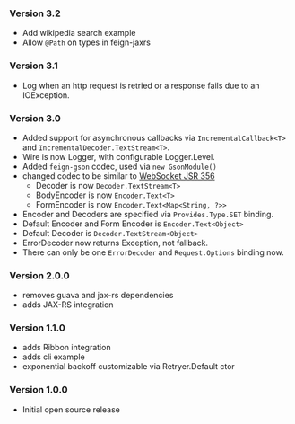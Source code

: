 ### Version 3.2
* Add wikipedia search example
* Allow `@Path` on types in feign-jaxrs

### Version 3.1
* Log when an http request is retried or a response fails due to an IOException.

### Version 3.0
* Added support for asynchronous callbacks via `IncrementalCallback<T>` and `IncrementalDecoder.TextStream<T>`.
* Wire is now Logger, with configurable Logger.Level.
* Added `feign-gson` codec, used via `new GsonModule()`
* changed codec to be similar to [WebSocket JSR 356](http://docs.oracle.com/javaee/7/api/javax/websocket/package-summary.html)
  * Decoder is now `Decoder.TextStream<T>`
  * BodyEncoder is now `Encoder.Text<T>`
  * FormEncoder is now `Encoder.Text<Map<String, ?>>`
* Encoder and Decoders are specified via `Provides.Type.SET` binding.
* Default Encoder and Form Encoder is `Encoder.Text<Object>`
* Default Decoder is `Decoder.TextStream<Object>`
* ErrorDecoder now returns Exception, not fallback.
* There can only be one `ErrorDecoder` and `Request.Options` binding now. 

### Version 2.0.0
* removes guava and jax-rs dependencies
* adds JAX-RS integration

### Version 1.1.0
* adds Ribbon integration
* adds cli example
* exponential backoff customizable via Retryer.Default ctor

### Version 1.0.0

* Initial open source release
